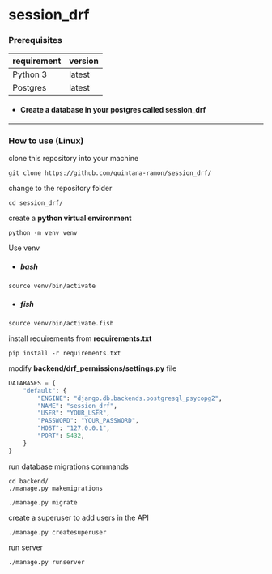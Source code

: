 # session_drf

### Prerequisites

requirement | version
---|---
Python 3 | latest
Postgres | latest

- #### Create a database in your postgres called session_drf

<p> </p>

---

### How to use (Linux)

<p>clone this repository into your machine</p>

```shell
git clone https://github.com/quintana-ramon/session_drf/
```

<p>change to the repository folder</p>

```shell
cd session_drf/
```

<p>create a <strong>python virtual environment</strong></p>

```shell
python -m venv venv
```

<p>Use venv</p>

- ##### bash

```shell
source venv/bin/activate
```

- ##### fish

```shell
source venv/bin/activate.fish
```

<p>install requirements from <strong>requirements.txt</strong></p>

```shell
pip install -r requirements.txt
```

<p>modify <strong>backend/drf_permissions/settings.py</strong> file</p>

```python
DATABASES = {
    "default": {
        "ENGINE": "django.db.backends.postgresql_psycopg2",
        "NAME": "session_drf",
        "USER": "YOUR_USER",
        "PASSWORD": "YOUR_PASSWORD",
        "HOST": "127.0.0.1",
        "PORT": 5432,
    }
}
```

<p>run database migrations commands</p>

```shell
cd backend/
./manage.py makemigrations
```

```shell
./manage.py migrate
```

<p>create a superuser to add users in the API</p>

```shell
./manage.py createsuperuser
```

<p>run server</p>

```shell
./manage.py runserver
```
